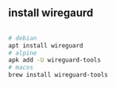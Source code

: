 ## install wiregaurd

```bash

# debian
apt install wireguard
# alpine
apk add -U wireguard-tools
# macos
brew install wireguard-tools

```
